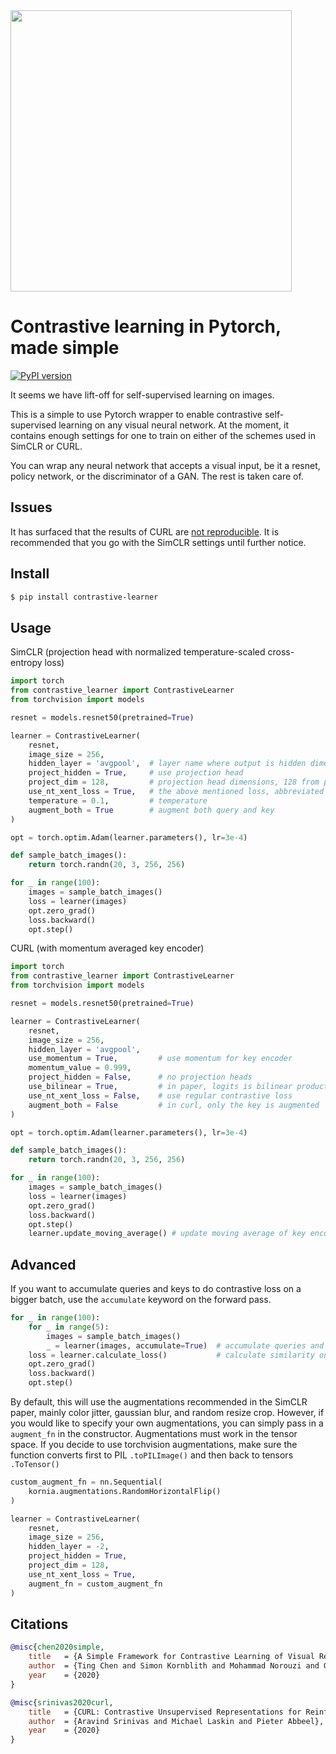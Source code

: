 <img src="./diagram.png" width="450px"/>

# Contrastive learning in Pytorch, made simple

[![PyPI version](https://badge.fury.io/py/contrastive-learner.svg)](https://badge.fury.io/py/contrastive-learner)

It seems we have lift-off for self-supervised learning on images.

This is a simple to use Pytorch wrapper to enable contrastive self-supervised learning on any visual neural network. At the moment, it contains enough settings for one to train on either of the schemes used in SimCLR or CURL.

You can wrap any neural network that accepts a visual input, be it a resnet, policy network, or the discriminator of a GAN. The rest is taken care of.

## Issues

It has surfaced that the results of CURL are <a href="https://www.reddit.com/r/MachineLearning/comments/grnz0d/d_issues_reproducing_curl_algorithm_seems_broken/">not reproducible</a>. It is recommended that you go with the SimCLR settings until further notice.

## Install

```bash
$ pip install contrastive-learner
```

## Usage

SimCLR (projection head with normalized temperature-scaled cross-entropy loss)

```python
import torch
from contrastive_learner import ContrastiveLearner
from torchvision import models

resnet = models.resnet50(pretrained=True)

learner = ContrastiveLearner(
    resnet,
    image_size = 256,
    hidden_layer = 'avgpool',  # layer name where output is hidden dimension. this can also be an integer specifying the index of the child
    project_hidden = True,     # use projection head
    project_dim = 128,         # projection head dimensions, 128 from paper
    use_nt_xent_loss = True,   # the above mentioned loss, abbreviated
    temperature = 0.1,         # temperature
    augment_both = True        # augment both query and key
)

opt = torch.optim.Adam(learner.parameters(), lr=3e-4)

def sample_batch_images():
    return torch.randn(20, 3, 256, 256)

for _ in range(100):
    images = sample_batch_images()
    loss = learner(images)
    opt.zero_grad()
    loss.backward()
    opt.step()

```

CURL (with momentum averaged key encoder)

```python
import torch
from contrastive_learner import ContrastiveLearner
from torchvision import models

resnet = models.resnet50(pretrained=True)

learner = ContrastiveLearner(
    resnet,
    image_size = 256,
    hidden_layer = 'avgpool',
    use_momentum = True,         # use momentum for key encoder
    momentum_value = 0.999,
    project_hidden = False,      # no projection heads
    use_bilinear = True,         # in paper, logits is bilinear product of query / key
    use_nt_xent_loss = False,    # use regular contrastive loss
    augment_both = False         # in curl, only the key is augmented
)

opt = torch.optim.Adam(learner.parameters(), lr=3e-4)

def sample_batch_images():
    return torch.randn(20, 3, 256, 256)

for _ in range(100):
    images = sample_batch_images()
    loss = learner(images)
    opt.zero_grad()
    loss.backward()
    opt.step()
    learner.update_moving_average() # update moving average of key encoder
```

## Advanced

If you want to accumulate queries and keys to do contrastive loss on a bigger batch, use the `accumulate` keyword on the forward pass.

```python
for _ in range(100):
    for _ in range(5):
        images = sample_batch_images()
        _ = learner(images, accumulate=True)  # accumulate queries and keys
    loss = learner.calculate_loss()           # calculate similarity on all accumulated
    opt.zero_grad()
    loss.backward()
    opt.step()
```

By default, this will use the augmentations recommended in the SimCLR paper, mainly color jitter, gaussian blur, and random resize crop. However, if you would like to specify your own augmentations, you can simply pass in a `augment_fn` in the constructor. Augmentations must work in the tensor space. If you decide to use torchvision augmentations, make sure the function converts first to PIL `.toPILImage()` and then back to tensors `.ToTensor()`

```python
custom_augment_fn = nn.Sequential(
    kornia.augmentations.RandomHorizontalFlip()
)

learner = ContrastiveLearner(
    resnet,
    image_size = 256,
    hidden_layer = -2,
    project_hidden = True,
    project_dim = 128,
    use_nt_xent_loss = True,
    augment_fn = custom_augment_fn
)
```

## Citations

```bibtex
@misc{chen2020simple,
    title   = {A Simple Framework for Contrastive Learning of Visual Representations},
    author  = {Ting Chen and Simon Kornblith and Mohammad Norouzi and Geoffrey Hinton},
    year    = {2020}
}
```

```bibtex
@misc{srinivas2020curl,
    title   = {CURL: Contrastive Unsupervised Representations for Reinforcement Learning},
    author  = {Aravind Srinivas and Michael Laskin and Pieter Abbeel},
    year    = {2020}
}
```

